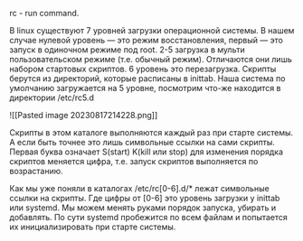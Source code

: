 rc - run command.

В linux существуют 7 уровней загрузки операционной системы. В нашем случае нулевой уровень — это режим восстановления, первый — это запуск в одиночном режиме под root. 2-5 загрузка в мульти пользовательском режиме (т.е. обычный режим). Отличаются они лишь набором стартовых скриптов. 6 уровень это перезагрузка. Скрипты берутся из директорий, которые расписаны в inittab. Наша система по умолчанию загружается на 5 уровне, посмотрим что-же находится в директории /etc/rc5.d

![[Pasted image 20230817214228.png]]

Скрипты в этом каталоге выполняются каждый раз при старте системы. А если быть точнее это лишь символьные ссылки на сами скрипты. Первая буква означает S(start) K(kill или stop) для изменения порядка скриптов меняется цифра, т.е. запуск скриптов выполняется по возрастанию.

Как мы уже поняли в каталогах /etc/rc[0-6].d/* лежат символьные ссылки на скрипты. Где цифры от [0-6] это уровень загрузки у inittab или systemd. Мы можем менять руками порядок запуска, убирать и добавлять. По сути systemd пробежится по всем файлам и попытается их инициализировать при старте системы.